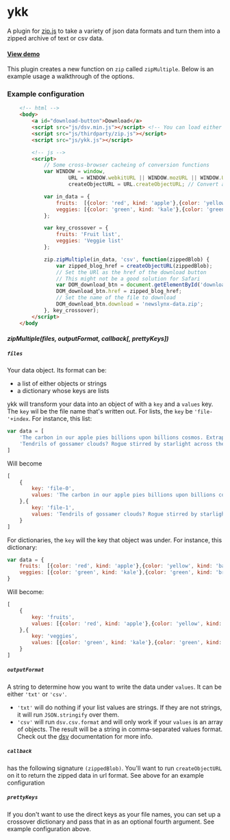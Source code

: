 ykk
===

A plugin for [zip.js](http://gildas-lormeau.github.io/zip.js/) to take a variety of json data formats and turn them into a zipped archive of text or csv data.

#### [View demo](http://newslynx.github.io/ykk)

This plugin creates a new function on `zip` called `zipMultiple`. Below is an example usage a walkthrough of the options.

### Example configuration

````html
	<!-- html -->
	<body>
		<a id="download-button">Download</a>
		<script src="js/dsv.min.js"></script> <!-- You can load either dsv or the full d3 library -->
		<script src="js/thirdparty/zip.js"></script>
		<script src="js/ykk.js"></script>

		<!-- js -->
		<script>
			// Some cross-browser cacheing of conversion functions
			var WINDOW = window,
					URL = WINDOW.webkitURL || WINDOW.mozURL || WINDOW.URL,
					createObjectURL = URL.createObjectURL; // Convert a compressed blob object to a data URL

			var in_data = {
				fruits:  [{color: 'red', kind: 'apple'},{color: 'yellow', kind: 'banana'}],
				veggies: [{color: 'green', kind: 'kale'},{color: 'green', kind: 'broccolli', nickname: 'lame kale'}]
			};

			var key_crossover = {
				fruits: 'Fruit list',
				veggies: 'Veggie list'
			};

			zip.zipMultiple(in_data, 'csv', function(zippedBlob) {
				var zipped_blog_href = createObjectURL(zippedBlob);
				// Set the URl as the href of the download button
				// This might not be a good solution for Safari
				var DOM_download_btn = document.getElementById('download-button');
				DOM_download_btn.href = zipped_blog_href;
				// Set the name of the file to download
				DOM_download_btn.download = 'newslynx-data.zip';
			}, key_crossover);
		</script>
	</body
````



#### *zipMultiple(files, outputFormat, callback[, prettyKeys])*

##### `files`

Your data object. Its format can be: 

* a list of either objects or strings
* a dictionary whose keys are lists 

ykk will transform your data into an object of with a `key` and a `values` key. The `key` wil be the file name that's written out. For lists, the `key` be `'file-'+index`. For instance, this list:

````js
var data = [
	'The carbon in our apple pies billions upon billions cosmos. Extraplanetary Hypatia.',
	'Tendrils of gossamer clouds? Rogue stirred by starlight across the centuries cosmic ocean.'
]
````

Will become

````js
[
	{
		key: 'file-0',
		values: 'The carbon in our apple pies billions upon billions cosmos. Extraplanetary Hypatia.'
	},{
		key: 'file-1',
		values: 'Tendrils of gossamer clouds? Rogue stirred by starlight across the centuries cosmic ocean.'
	}
]
````

For dictionaries, the `key` will the key that object was under. For instance, this dictionary:

````js
var data = {
	fruits:  [{color: 'red', kind: 'apple'},{color: 'yellow', kind: 'banana'}],
	veggies: [{color: 'green', kind: 'kale'},{color: 'green', kind: 'brocolli', nickname: 'lame kale'}]
}
````

Will become: 

````js
[
	{
		key: 'fruits',
		values: [{color: 'red', kind: 'apple'},{color: 'yellow', kind: 'banana'}]
	},{
		key: 'veggies',
		values: [{color: 'green', kind: 'kale'},{color: 'green', kind: 'brocolli', nickname: 'lame kale'}]
	}
]
````

##### `outputFormat`

A string to determine how you want to write the data under `values`. It can be either `'txt'` or `'csv'`. 

* `'txt'` will do nothing if your list values are strings. If they are not strings, it will run `JSON.stringify` over them. 
* `'csv'` will run `dsv.csv.format` and will only work if your `values` is an array of objects. The result will be a string in comma-separated values format. Check out the [dsv](https://github.com/mbostock/dsv) documentation for more info.


##### `callback`

has the following signature `(zippedBlob)`. You'll want to run `createObjectURL` on it to return the zipped data in url format. See above for an example configuration

##### `prettyKeys`

If you don't want to use the direct keys as your file names, you can set up a crossover dictionary and pass that in as an optional fourth argument. See example configuration above.


